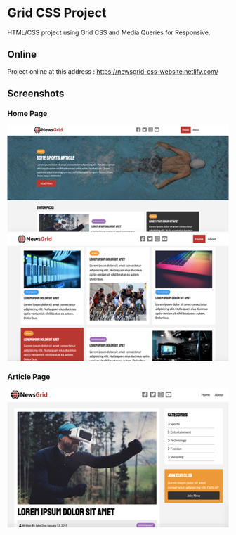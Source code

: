 # Grid CSS Project

HTML/CSS project using Grid CSS and Media Queries for Responsive.


## Online
Project online at this address : https://newsgrid-css-website.netlify.com/


## Screenshots

### Home Page
![](https://github.com/se4astien/newsgrid-website/blob/master/screenshots/newsgrid-website-01.png)
![](https://github.com/se4astien/newsgrid-website/blob/master/screenshots/newsgrid-website-02.png)

### Article Page
![](https://github.com/se4astien/newsgrid-website/blob/master/screenshots/newsgrid-website-03.png)
